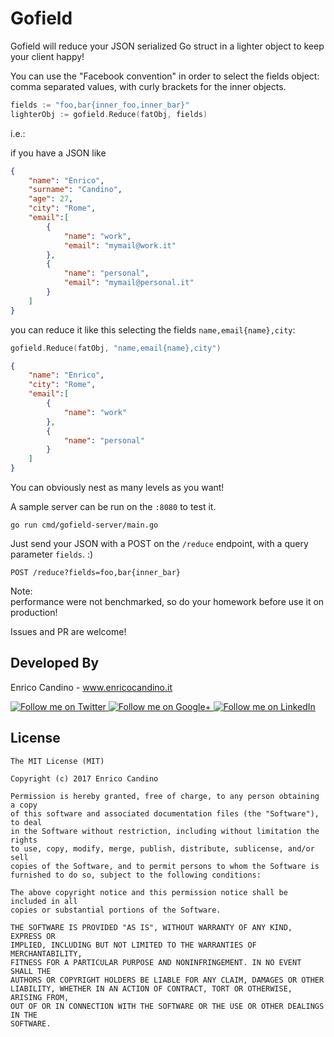 # Gofield

Gofield will reduce your JSON serialized Go struct in a lighter object to keep your client happy!

You can use the "Facebook convention" in order to select the fields object: comma separated values, with curly brackets for the inner objects.

```go
fields := "foo,bar{inner_foo,inner_bar}"
lighterObj := gofield.Reduce(fatObj, fields)
```

i.e.:

if you have a JSON like

```json
{
    "name": "Enrico",
    "surname": "Candino",
    "age": 27,
    "city": "Rome",
    "email":[
        {
            "name": "work",
            "email": "mymail@work.it"
        },
        {
            "name": "personal",
            "email": "mymail@personal.it"
        }
    ]
}
```

you can reduce it like this selecting the fields `name,email{name},city`:

```go
gofield.Reduce(fatObj, "name,email{name},city")
```

```json
{
    "name": "Enrico",
    "city": "Rome",
    "email":[
        {
            "name": "work"
        },
        {
            "name": "personal"
        }
    ]
}
```

You can obviously nest as many levels as you want!

A sample server can be run on the `:8080` to test it. 

```shell
go run cmd/gofield-server/main.go
```

Just send your JSON with a POST on the `/reduce` endpoint, with a query parameter `fields`. :)

```
POST /reduce?fields=foo,bar{inner_bar}
```

Note:  
performance were not benchmarked, so do your homework before use it on production!

Issues and PR are welcome!

Developed By
--------

Enrico Candino - www.enricocandino.it

<a href="https://twitter.com/enrichmann">
  <img alt="Follow me on Twitter"
       src="http://icons.iconarchive.com/icons/danleech/simple/96/twitter-icon.png" />
</a>
<a href="https://plus.google.com/+EnricoCandino">
  <img alt="Follow me on Google+"
       src="http://icons.iconarchive.com/icons/danleech/simple/96/google-plus-icon.png" />
</a>
<a href="https://it.linkedin.com/in/enrico-candino-78995553">
  <img alt="Follow me on LinkedIn"
       src="http://icons.iconarchive.com/icons/danleech/simple/96/linkedin-icon.png" />
</a>


License
--------

    The MIT License (MIT)
    
    Copyright (c) 2017 Enrico Candino
    
    Permission is hereby granted, free of charge, to any person obtaining a copy
    of this software and associated documentation files (the "Software"), to deal
    in the Software without restriction, including without limitation the rights
    to use, copy, modify, merge, publish, distribute, sublicense, and/or sell
    copies of the Software, and to permit persons to whom the Software is
    furnished to do so, subject to the following conditions:
    
    The above copyright notice and this permission notice shall be included in all
    copies or substantial portions of the Software.
    
    THE SOFTWARE IS PROVIDED "AS IS", WITHOUT WARRANTY OF ANY KIND, EXPRESS OR
    IMPLIED, INCLUDING BUT NOT LIMITED TO THE WARRANTIES OF MERCHANTABILITY,
    FITNESS FOR A PARTICULAR PURPOSE AND NONINFRINGEMENT. IN NO EVENT SHALL THE
    AUTHORS OR COPYRIGHT HOLDERS BE LIABLE FOR ANY CLAIM, DAMAGES OR OTHER
    LIABILITY, WHETHER IN AN ACTION OF CONTRACT, TORT OR OTHERWISE, ARISING FROM,
    OUT OF OR IN CONNECTION WITH THE SOFTWARE OR THE USE OR OTHER DEALINGS IN THE
    SOFTWARE.